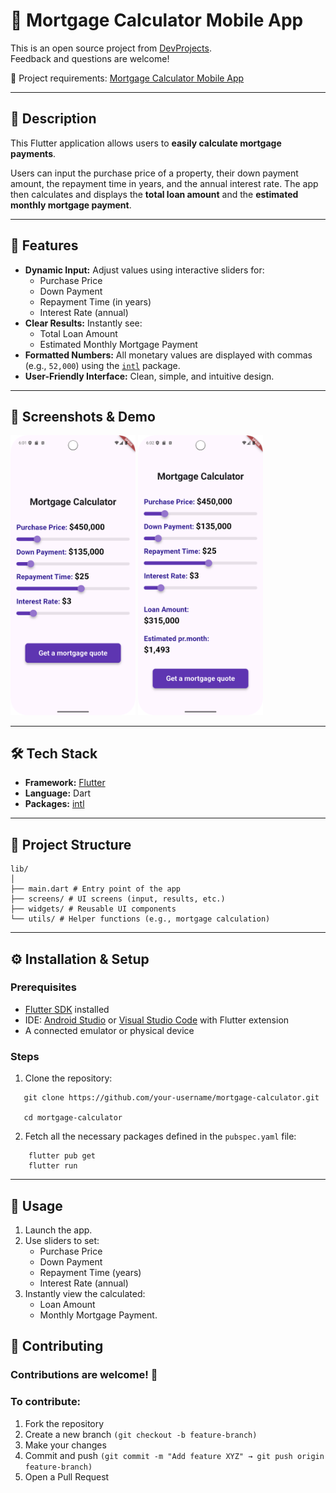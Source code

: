 # 🏡 Mortgage Calculator Mobile App

This is an open source project from [DevProjects](http://www.codementor.io/projects).  
Feedback and questions are welcome!

🔗 Project requirements: [Mortgage Calculator Mobile App](https://www.codementor.io/projects/mobile/mortgage-calculator-mobile-app-d16e4dbmfl)

---

## 📖 Description
This Flutter application allows users to **easily calculate mortgage payments**.

Users can input the purchase price of a property, their down payment amount, the repayment time in years, and the annual interest rate. The app then calculates and displays the **total loan amount** and the **estimated monthly mortgage payment**.

---

## 🚀 Features
- **Dynamic Input:** Adjust values using interactive sliders for:
    - Purchase Price
    - Down Payment
    - Repayment Time (in years)
    - Interest Rate (annual)
- **Clear Results:** Instantly see:
    - Total Loan Amount
    - Estimated Monthly Mortgage Payment
- **Formatted Numbers:** All monetary values are displayed with commas (e.g., `52,000`) using the [`intl`](https://pub.dev/packages/intl) package.
- **User-Friendly Interface:** Clean, simple, and intuitive design.

---

## 📸 Screenshots & Demo
<img src="assets/screenshot_input.png" alt="Screenshot-input" width="200"/>
<img src="assets/screenshot_results.png" alt="screenshot-result" width="200"/>

---

## 🛠️ Tech Stack
- **Framework:** [Flutter](https://flutter.dev/)
- **Language:** Dart
- **Packages:** [intl](https://pub.dev/packages/intl)

---

## 📂 Project Structure
```
lib/
│
├── main.dart # Entry point of the app
├── screens/ # UI screens (input, results, etc.)
├── widgets/ # Reusable UI components
└── utils/ # Helper functions (e.g., mortgage calculation)
```
---

## ⚙️ Installation & Setup

### Prerequisites
- [Flutter SDK](https://flutter.dev/docs/get-started/install) installed
- IDE: [Android Studio](https://developer.android.com/studio) or [Visual Studio Code](https://code.visualstudio.com/) with Flutter extension
- A connected emulator or physical device

### Steps
1. Clone the repository:

```
   git clone https://github.com/your-username/mortgage-calculator.git
   
   cd mortgage-calculator
```
2. Fetch all the necessary packages defined in the `pubspec.yaml` file:
```
    flutter pub get
    flutter run
```
---

## 📖 Usage

1. Launch the app.
2. Use sliders to set:
    * Purchase Price
    * Down Payment
    * Repayment Time (years)
    * Interest Rate (annual)
3. Instantly view the calculated:
    * Loan Amount
    * Monthly Mortgage Payment.

## 🤝 Contributing

### Contributions are welcome! 🎉

### To contribute:

1. Fork the repository
2. Create a new branch `(git checkout -b feature-branch)`
3. Make your changes
4. Commit and push `(git commit -m "Add feature XYZ" → git push origin feature-branch)`
5. Open a Pull Request
